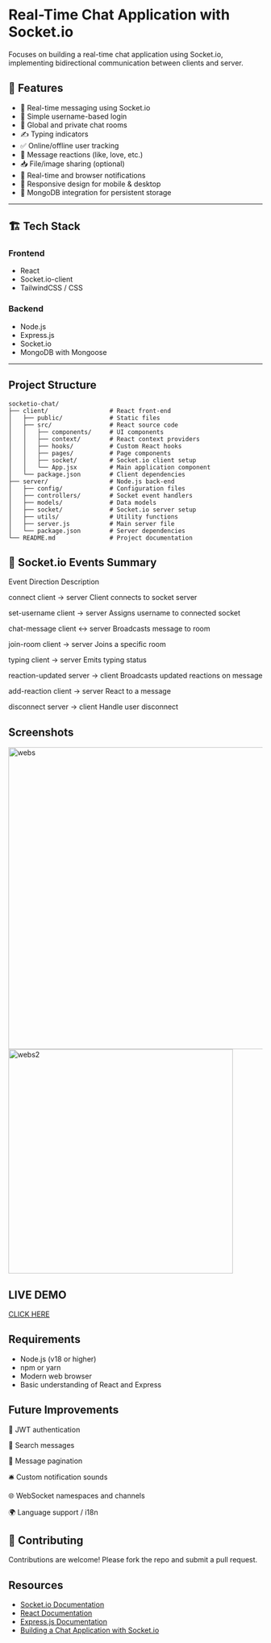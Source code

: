 
# Real-Time Chat Application with Socket.io

Focuses on building a real-time chat application using Socket.io, implementing bidirectional communication between clients and server.

## 🚀 Features

- 🔗 Real-time messaging using Socket.io
- 👤 Simple username-based login
- 💬 Global and private chat rooms
- ✍️ Typing indicators
- ✅ Online/offline user tracking
- 💖 Message reactions (like, love, etc.)
- 📥 File/image sharing (optional)
- 🔔 Real-time and browser notifications
- 📱 Responsive design for mobile & desktop
- 💾 MongoDB integration for persistent storage

---
## 🏗️ Tech Stack

### Frontend
- React
- Socket.io-client
- TailwindCSS / CSS
 ### Backend
- Node.js
- Express.js
- Socket.io
- MongoDB with Mongoose

---

## Project Structure

```
socketio-chat/
├── client/                 # React front-end
│   ├── public/             # Static files
│   ├── src/                # React source code
│   │   ├── components/     # UI components
│   │   ├── context/        # React context providers
│   │   ├── hooks/          # Custom React hooks
│   │   ├── pages/          # Page components
│   │   ├── socket/         # Socket.io client setup
│   │   └── App.jsx         # Main application component
│   └── package.json        # Client dependencies
├── server/                 # Node.js back-end
│   ├── config/             # Configuration files
│   ├── controllers/        # Socket event handlers
│   ├── models/             # Data models
│   ├── socket/             # Socket.io server setup
│   ├── utils/              # Utility functions
│   ├── server.js           # Main server file
│   └── package.json        # Server dependencies
└── README.md               # Project documentation
```

## 🔌 Socket.io Events Summary

Event 	           Direction	           Description

connect	client → server	Client connects to socket server

set-username	client → server	Assigns username to connected socket

chat-message	client ↔ server	Broadcasts message to room

join-room	client → server	Joins a specific room

typing	client → server	Emits typing status

reaction-updated	server → client	Broadcasts updated reactions on message

add-reaction	client → server	React to a message

disconnect	server → client	Handle user disconnect

## Screenshots
<img width="599" alt="webs" src="https://github.com/user-attachments/assets/fb6f403a-3738-4c65-90df-58be1d546ea4" />
<img width="445" alt="webs2" src="https://github.com/user-attachments/assets/93b11e2f-75d3-4bc4-8faf-d240bcd05b33" />


## LIVE DEMO
[CLICK HERE](https://web-sockets-lovat.vercel.app/)

## Requirements

- Node.js (v18 or higher)
- npm or yarn
- Modern web browser
- Basic understanding of React and Express

## Future Improvements

🔐 JWT authentication

🔎 Search messages

📅 Message pagination

🛎️ Custom notification sounds

🌐 WebSocket namespaces and channels

🌍 Language support / i18n

## 🤝 Contributing

Contributions are welcome! Please fork the repo and submit a pull request.
## Resources

- [Socket.io Documentation](https://socket.io/docs/v4/)
- [React Documentation](https://react.dev/)
- [Express.js Documentation](https://expressjs.com/)
- [Building a Chat Application with Socket.io](https://socket.io/get-started/chat) 
